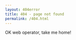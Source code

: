 ```yaml
---
layout: 404error
title: 404 - page not found
permalink: /404.html
---
```


OK web operator, take me home!
